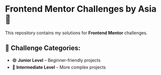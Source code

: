 # Frontend Mentor Challenges by Asia 🚀  

This repository contains my solutions for **Frontend Mentor** challenges.  

## 📌 Challenge Categories:  
- 🟢 **Junior Level** – Beginner-friendly projects  
- 🔵 **Intermediate Level** – More complex projects  
